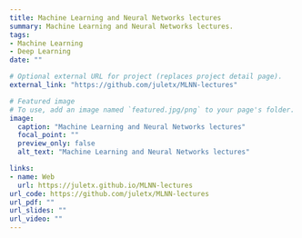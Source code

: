 ```yaml
---
title: Machine Learning and Neural Networks lectures
summary: Machine Learning and Neural Networks lectures.
tags:
- Machine Learning
- Deep Learning
date: ""

# Optional external URL for project (replaces project detail page).
external_link: "https://github.com/juletx/MLNN-lectures"

# Featured image
# To use, add an image named `featured.jpg/png` to your page's folder. 
image:
  caption: "Machine Learning and Neural Networks lectures"
  focal_point: ""
  preview_only: false
  alt_text: "Machine Learning and Neural Networks lectures"

links:
- name: Web
  url: https://juletx.github.io/MLNN-lectures
url_code: https://github.com/juletx/MLNN-lectures
url_pdf: ""
url_slides: ""
url_video: ""
---
```

